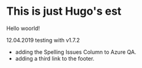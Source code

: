 # This is just  Hugo's est

Hello woorld!

12.04.2019 testing  with v1.7.2

* adding the Spelling Issues Column to Azure QA.
* adding a third link to the footer.
